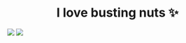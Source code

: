<h1 id="header" align="center">I love busting nuts ✨</h1>

![](http://github-profile-summary-cards.vercel.app/api/cards/profile-details?username=deltagamingch&theme=tokyonight&fill=#ffffff) ![](http://github-profile-summary-cards.vercel.app/api/cards/repos-per-language?username=deltagamingch&theme=tokyonight)

